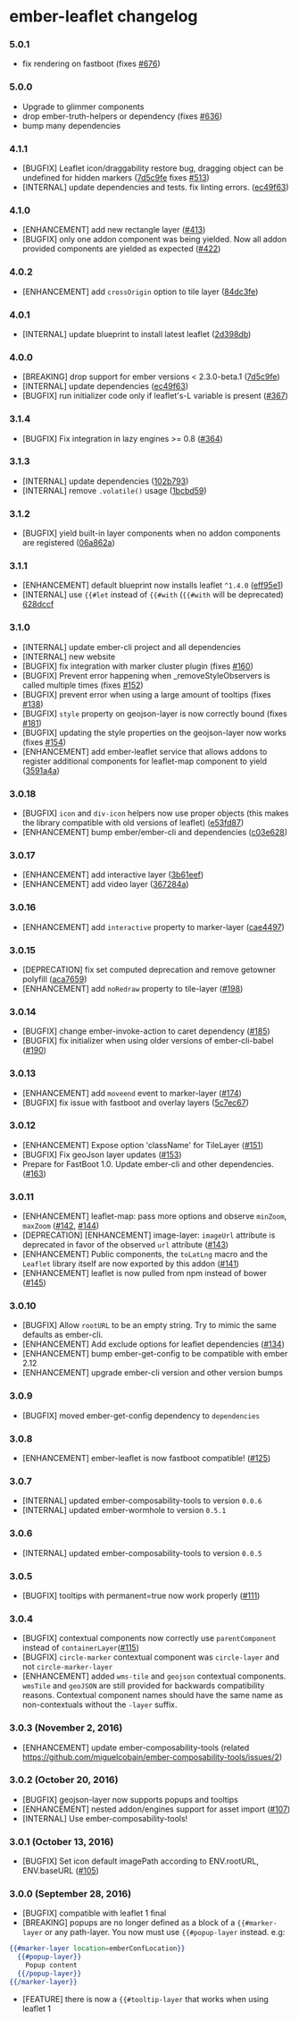 # ember-leaflet changelog

### 5.0.1

- fix rendering on fastboot (fixes [#676](https://github.com/miguelcobain/ember-leaflet/issues/676))

### 5.0.0

- Upgrade to glimmer components
- drop ember-truth-helpers or dependency (fixes [#636](https://github.com/miguelcobain/ember-leaflet/issues/636))
- bump many dependencies

### 4.1.1

- [BUGFIX] Leaflet icon/draggability restore bug, dragging object can be undefined for hidden markers ([7d5c9fe](https://github.com/miguelcobain/ember-leaflet/commit/79b320738ae5867ba9f4c6452db1ed985b73880d) fixes [#513](https://github.com/miguelcobain/ember-leaflet/issues/513))
- [INTERNAL] update dependencies and tests. fix linting errors. ([ec49f63](https://github.com/miguelcobain/ember-leaflet/commit/e2590a3e69dd10637f3287f0bbc2f36e4d5d5f0d))

### 4.1.0

- [ENHANCEMENT] add new rectangle layer ([#413](https://github.com/miguelcobain/ember-leaflet/pull/413))
- [BUGFIX] only one addon component was being yielded. Now all addon provided components are yielded as expected ([#422](https://github.com/miguelcobain/ember-leaflet/pull/422))

### 4.0.2

- [ENHANCEMENT] add `crossOrigin` option to tile layer ([84dc3fe](https://github.com/miguelcobain/ember-leaflet/commit/84dc3fed8c0480169d74ccedd84f3afabd3ce85c))

### 4.0.1

- [INTERNAL] update blueprint to install latest leaflet ([2d398db](https://github.com/miguelcobain/ember-leaflet/commit/2d398dbe575bef3563c0ff6e7cd578321ac7b803))

### 4.0.0

- [BREAKING] drop support for ember versions < 2.3.0-beta.1 ([7d5c9fe](https://github.com/miguelcobain/ember-leaflet/commit/7d5c9fe39b6e2c20d74632f886ca15ed873a6875))
- [INTERNAL] update dependencies ([ec49f63](https://github.com/miguelcobain/ember-leaflet/commit/ec49f63837f724643303d71ef63f5c6f5b3edf8b))
- [BUGFIX] run initializer code only if leaflet's-L variable is present ([#367](https://github.com/miguelcobain/ember-leaflet/pull/367))

### 3.1.4

- [BUGFIX] Fix integration in lazy engines >= 0.8 ([#364](https://github.com/miguelcobain/ember-leaflet/pull/364))

### 3.1.3

- [INTERNAL] update dependencies ([102b793](https://github.com/miguelcobain/ember-leaflet/commit/102b7939a9b780193cad326ce45813338f1630a7))
- [INTERNAL] remove `.volatile()` usage ([1bcbd59](https://github.com/miguelcobain/ember-leaflet/commit/1bcbd596881f724255de87e76ad5df7eb91772fe))

### 3.1.2

- [BUGFIX] yield built-in layer components when no addon components are registered ([06a862a](https://github.com/miguelcobain/ember-leaflet/commit/06a862a956910fa76c91faa402a66f6bc6b5d495))

### 3.1.1

- [ENHANCEMENT] default blueprint now installs leaflet `^1.4.0` ([eff95e1](https://github.com/miguelcobain/ember-leaflet/commit/eff95e1fe78629ec7c3106ac33333ffb3a896397))
- [INTERNAL] use `{{#let` instead of `{{#with` (`{{#with` will be deprecated) [628dccf](https://github.com/miguelcobain/ember-leaflet/commit/628dccff543b4ceb4a98fe43d0b446df05e70be0)

### 3.1.0

- [INTERNAL] update ember-cli project and all dependencies
- [INTERNAL] new website
- [BUGFIX] fix integration with marker cluster plugin (fixes [#160](https://github.com/miguelcobain/ember-leaflet/pull/160))
- [BUGFIX] Prevent error happening when \_removeStyleObservers is called multiple times (fixes [#152](https://github.com/miguelcobain/ember-leaflet/issues/152))
- [BUGFIX] prevent error when using a large amount of tooltips (fixes [#138](https://github.com/miguelcobain/ember-leaflet/pull/138))
- [BUGFIX] `style` property on geojson-layer is now correctly bound (fixes [#181](https://github.com/miguelcobain/ember-leaflet/issues/181))
- [BUGFIX] updating the style properties on the geojson-layer now works (fixes [#154](https://github.com/miguelcobain/ember-leaflet/pull/154))
- [ENHANCEMENT] add ember-leaflet service that allows addons to register additional components for leaflet-map component to yield ([3591a4a](https://github.com/miguelcobain/ember-leaflet/commit/3591a4a0c09b0f95a87b45f753d76c27a3f9d679))

### 3.0.18

- [BUGFIX] `icon` and `div-icon` helpers now use proper objects (this makes the library compatible with old versions of leaflet) ([e53fd87](https://github.com/miguelcobain/ember-leaflet/commit/e53fd8745470435f8c86e1f3c5002ca6201360c0))
- [ENHANCEMENT] bump ember/ember-cli and dependencies ([c03e628](https://github.com/miguelcobain/ember-leaflet/commit/c03e628a2aece9e1b9da1eb6a30862d87508038f))

### 3.0.17

- [ENHANCEMENT] add interactive layer ([3b61eef](https://github.com/miguelcobain/ember-leaflet/commit/3b61eef7bb3785b97e8a1123beb0b3e639c96ea6))
- [ENHANCEMENT] add video layer ([367284a](https://github.com/miguelcobain/ember-leaflet/commit/367284aa4d67105f2499aca8ddc4e58d8bd350bf))

### 3.0.16

- [ENHANCEMENT] add `interactive` property to marker-layer ([cae4497](https://github.com/miguelcobain/ember-leaflet/commit/cae4497f582a42f917d9ffad480ab8b97b6a51e1))

### 3.0.15

- [DEPRECATION] fix set computed deprecation and remove getowner polyfill ([aca7659](https://github.com/miguelcobain/ember-leaflet/commit/aca7659f7b3eb42575fc7a3f7c2abac6e692c595))
- [ENHANCEMENT] add `noRedraw` property to tile-layer ([#198](https://github.com/miguelcobain/ember-leaflet/pull/198))

### 3.0.14

- [BUGFIX] change ember-invoke-action to caret dependency ([#185](https://github.com/miguelcobain/ember-leaflet/pull/185))
- [BUGFIX] fix initializer when using older versions of ember-cli-babel ([#190](https://github.com/miguelcobain/ember-leaflet/pull/190))

### 3.0.13

- [ENHANCEMENT] add `moveend` event to marker-layer ([#174](https://github.com/miguelcobain/ember-leaflet/pull/174))
- [BUGFIX] fix issue with fastboot and overlay layers ([5c7ec67](https://github.com/miguelcobain/ember-leaflet/commit/5c7ec673feee378a88a60592718b82e97e91b3eb))

### 3.0.12

- [ENHANCEMENT] Expose option 'className' for TileLayer ([#151](https://github.com/miguelcobain/ember-leaflet/pull/151))
- [BUGFIX] Fix geoJson layer updates ([#153](https://github.com/miguelcobain/ember-leaflet/pull/153))
- Prepare for FastBoot 1.0. Update ember-cli and other dependencies. ([#163](https://github.com/miguelcobain/ember-leaflet/pull/163))

### 3.0.11

- [ENHANCEMENT] leaflet-map: pass more options and observe `minZoom`, `maxZoom` ([#142](https://github.com/miguelcobain/ember-leaflet/pull/142), [#144](https://github.com/miguelcobain/ember-leaflet/pull/144))
- [DEPRECATION] [ENHANCEMENT] image-layer: `imageUrl` attribute is deprecated in favor of the observed `url` attribute ([#143](https://github.com/miguelcobain/ember-leaflet/pull/143))
- [ENHANCEMENT] Public components, the `toLatLng` macro and the `Leaflet` library itself are now exported by this addon ([#141](https://github.com/miguelcobain/ember-leaflet/pull/141))
- [ENHANCEMENT] leaflet is now pulled from npm instead of bower ([#145](https://github.com/miguelcobain/ember-leaflet/pull/145))

### 3.0.10

- [BUGFIX] Allow `rootURL` to be an empty string. Try to mimic the same defaults as ember-cli.
- [ENHANCEMENT] Add exclude options for leaflet dependencies ([#134](https://github.com/miguelcobain/ember-leaflet/pull/134))
- [ENHANCEMENT] bump ember-get-config to be compatible with ember 2.12
- [ENHANCEMENT] upgrade ember-cli version and other version bumps

### 3.0.9

- [BUGFIX] moved ember-get-config dependency to `dependencies`

### 3.0.8

- [ENHANCEMENT] ember-leaflet is now fastboot compatible! ([#125](https://github.com/miguelcobain/ember-leaflet/pull/125))

### 3.0.7

- [INTERNAL] updated ember-composability-tools to version `0.0.6`
- [INTERNAL] updated ember-wormhole to version `0.5.1`

### 3.0.6

- [INTERNAL] updated ember-composability-tools to version `0.0.5`

### 3.0.5

- [BUGFIX] tooltips with permanent=true now work properly ([#111](https://github.com/miguelcobain/ember-leaflet/issues/111))

### 3.0.4

- [BUGFIX] contextual components now correctly use `parentComponent` instead of `containerLayer`([#115](https://github.com/miguelcobain/ember-leaflet/pull/115))
- [BUGFIX] `circle-marker` contextual component was `circle-layer` and not `circle-marker-layer`
- [ENHANCEMENT] added `wms-tile` and `geojson` contextual components. `wmsTile` and `geoJSON` are still provided for backwards compatibility reasons. Contextual component names should have the same name as non-contextuals without the `-layer` suffix.

### 3.0.3 (November 2, 2016)

- [ENHANCEMENT] update ember-composability-tools (related https://github.com/miguelcobain/ember-composability-tools/issues/2)

### 3.0.2 (October 20, 2016)

- [BUGFIX] geojson-layer now supports popups and tooltips
- [ENHANCEMENT] nested addon/engines support for asset import ([#107](https://github.com/miguelcobain/ember-leaflet/pull/107))
- [INTERNAL] Use ember-composability-tools!

### 3.0.1 (October 13, 2016)

- [BUGFIX] Set icon default imagePath according to ENV.rootURL, ENV.baseURL ([#105](https://github.com/miguelcobain/ember-leaflet/pull/105))

### 3.0.0 (September 28, 2016)

- [BUGFIX] compatible with leaflet 1 final
- [BREAKING] popups are no longer defined as a block of a `{{#marker-layer` or any path-layer.
  You now must use `{{#popup-layer` instead. e.g:

```hbs
{{#marker-layer location=emberConfLocation}}
  {{#popup-layer}}
    Popup content
  {{/popup-layer}}
{{/marker-layer}}
```

- [FEATURE] there is now a `{{#tooltip-layer` that works when using leaflet 1
